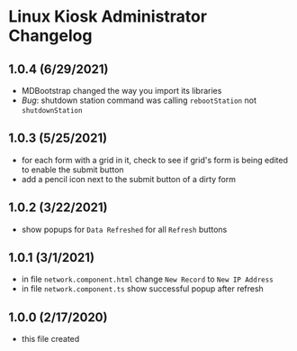 # Linux Kiosk Administrator Changelog

## 1.0.4 (6/29/2021)

- MDBootstrap changed the way you import its libraries
- *Bug*: shutdown station command was calling `rebootStation` not `shutdownStation`

## 1.0.3 (5/25/2021)

- for each form with a grid in it, check to see if grid's form is being edited to enable the submit button
- add a pencil icon next to the submit button of a dirty form

## 1.0.2 (3/22/2021)

- show popups for `Data Refreshed` for all `Refresh` buttons

## 1.0.1 (3/1/2021)

- in file `network.component.html` change `New Record` to `New IP Address`
- in file `network.component.ts` show successful popup after refresh

## 1.0.0 (2/17/2020)

- this file created
